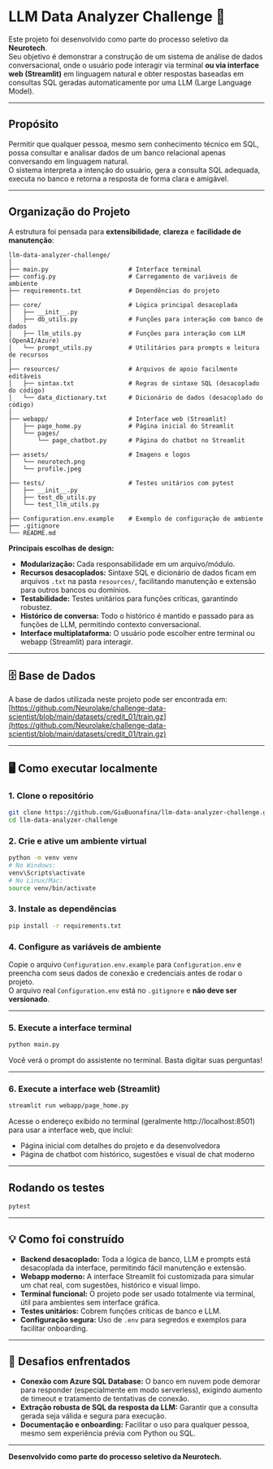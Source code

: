 # LLM Data Analyzer Challenge 🤖

Este projeto foi desenvolvido como parte do processo seletivo da **Neurotech**.  
Seu objetivo é demonstrar a construção de um sistema de análise de dados conversacional, onde o usuário pode interagir via terminal **ou via interface web (Streamlit)** em linguagem natural e obter respostas baseadas em consultas SQL geradas automaticamente por uma LLM (Large Language Model).

---

## Propósito

Permitir que qualquer pessoa, mesmo sem conhecimento técnico em SQL, possa consultar e analisar dados de um banco relacional apenas conversando em linguagem natural.  
O sistema interpreta a intenção do usuário, gera a consulta SQL adequada, executa no banco e retorna a resposta de forma clara e amigável.

---

## Organização do Projeto

A estrutura foi pensada para **extensibilidade**, **clareza** e **facilidade de manutenção**:

```
llm-data-analyzer-challenge/
│
├── main.py                      # Interface terminal
├── config.py                    # Carregamento de variáveis de ambiente
├── requirements.txt             # Dependências do projeto
│
├── core/                        # Lógica principal desacoplada
│   ├── __init__.py
│   ├── db_utils.py              # Funções para interação com banco de dados
│   ├── llm_utils.py             # Funções para interação com LLM (OpenAI/Azure)
│   └── prompt_utils.py          # Utilitários para prompts e leitura de recursos
│
├── resources/                   # Arquivos de apoio facilmente editáveis
│   ├── sintax.txt               # Regras de sintaxe SQL (desacoplado do código)
│   └── data_dictionary.txt      # Dicionário de dados (desacoplado do código)
│
├── webapp/                      # Interface web (Streamlit)
│   ├── page_home.py             # Página inicial do Streamlit
│   └── pages/
│       └── page_chatbot.py      # Página do chatbot no Streamlit
│
├── assets/                      # Imagens e logos
│   └── neurotech.png
│   └── profile.jpeg
│
├── tests/                       # Testes unitários com pytest
│   ├── __init__.py
│   ├── test_db_utils.py
│   └── test_llm_utils.py
│
├── Configuration.env.example    # Exemplo de configuração de ambiente
├── .gitignore
└── README.md
```

**Principais escolhas de design:**
- **Modularização:** Cada responsabilidade em um arquivo/módulo.
- **Recursos desacoplados:** Sintaxe SQL e dicionário de dados ficam em arquivos `.txt` na pasta `resources/`, facilitando manutenção e extensão para outros bancos ou domínios.
- **Testabilidade:** Testes unitários para funções críticas, garantindo robustez.
- **Histórico de conversa:** Todo o histórico é mantido e passado para as funções de LLM, permitindo contexto conversacional.
- **Interface multiplataforma:** O usuário pode escolher entre terminal ou webapp (Streamlit) para interagir.

---

## 🗄️ Base de Dados

A base de dados utilizada neste projeto pode ser encontrada em:  
[https://github.com/Neurolake/challenge-data-scientist/blob/main/datasets/credit_01/train.gz](https://github.com/Neurolake/challenge-data-scientist/blob/main/datasets/credit_01/train.gz)

---

## 🖥️ Como executar localmente

### 1. Clone o repositório

```sh
git clone https://github.com/GiuBuonafina/llm-data-analyzer-challenge.git
cd llm-data-analyzer-challenge
```

### 2. Crie e ative um ambiente virtual

```sh
python -m venv venv
# No Windows:
venv\Scripts\activate
# No Linux/Mac:
source venv/bin/activate
```

### 3. Instale as dependências

```sh
pip install -r requirements.txt
```

### 4. Configure as variáveis de ambiente

Copie o arquivo `Configuration.env.example` para `Configuration.env` e preencha com seus dados de conexão e credenciais antes de rodar o projeto.  
O arquivo real `Configuration.env` está no `.gitignore` e **não deve ser versionado**.

---

### 5. Execute a interface terminal

```sh
python main.py
```
Você verá o prompt do assistente no terminal. Basta digitar suas perguntas!

---

### 6. Execute a interface web (Streamlit)

```sh
streamlit run webapp/page_home.py
```
Acesse o endereço exibido no terminal (geralmente http://localhost:8501) para usar a interface web, que inclui:
- Página inicial com detalhes do projeto e da desenvolvedora
- Página de chatbot com histórico, sugestões e visual de chat moderno

---

## Rodando os testes

```sh
pytest
```

---

## 💡 Como foi construído

- **Backend desacoplado:** Toda a lógica de banco, LLM e prompts está desacoplada da interface, permitindo fácil manutenção e extensão.
- **Webapp moderno:** A interface Streamlit foi customizada para simular um chat real, com sugestões, histórico e visual limpo.
- **Terminal funcional:** O projeto pode ser usado totalmente via terminal, útil para ambientes sem interface gráfica.
- **Testes unitários:** Cobrem funções críticas de banco e LLM.
- **Configuração segura:** Uso de `.env` para segredos e exemplos para facilitar onboarding.

---

## 🚧 Desafios enfrentados

- **Conexão com Azure SQL Database:** O banco em nuvem pode demorar para responder (especialmente em modo serverless), exigindo aumento de timeout e tratamento de tentativas de conexão.
- **Extração robusta de SQL da resposta da LLM:** Garantir que a consulta gerada seja válida e segura para execução.
- **Documentação e onboarding:** Facilitar o uso para qualquer pessoa, mesmo sem experiência prévia com Python ou SQL.

---

**Desenvolvido como parte do processo seletivo da Neurotech.**